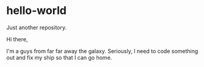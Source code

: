 # hello-world
Just another repository.

Hi there,

I'm a guys from far far away the galaxy. Seriously, I need to code something out and fix my ship so that I can go home.
